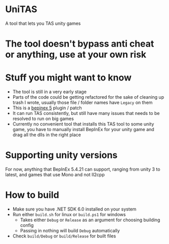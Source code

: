 # UniTAS
A tool that lets you TAS unity games

# The tool doesn't bypass anti cheat or anything, use at your own risk

# Stuff you might want to know
- The tool is still in a very early stage
- Parts of the code could be getting refactored for the sake of cleaning up trash I wrote, usually those file / folder names have `Legacy` on them
- This is a [bepinex 5](https://docs.bepinex.dev/articles/user_guide/installation/index.html) plugin / patch
- It can run TAS consistently, but still have many issues that needs to be resolved to run on big games
- Currently no convenient tool that installs this TAS tool to some unity game, you have to manually install BepInEx for your unity game and drag all the dlls in the right place

# Supporting unity versions
For now, anything that BepInEx 5.4.21 can support, ranging from unity 3 to latest, and games that use Mono and not Il2cpp

# How to build
- Make sure you have .NET SDK 6.0 installed on your system
- Run either `build.sh` for linux or `build.ps1` for windows
  - Takes either `Debug` or `Release` as an argument for choosing building config
  - Passing in nothing will build `Debug` automatically
- Check `build/Debug` or `build/Release` for built files